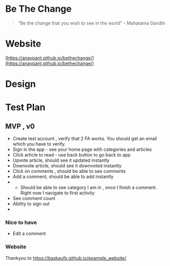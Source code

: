 # Be The Change
> "Be the change that you wish to see in the world" - Mahatama Gandhi 

# Website 
[https://anaypant.github.io/bethechange/](https://anaypant.github.io/bethechange/)

# Design 

# Test Plan
## MVP , v0
  * Create test account , verify that 2 FA works. You should get an email which you have to verify. 
  * Sign in the app - see your home page with categories and articles
  * Click article to read - use back button to go back to app
  * Upvote article, should see it updated instantly
  * Downvote article, should see it downvoted instantly
  * Click on comments , should be able to see comments 
  * Add a comment, should be able to add instantly 
  * * Should be able to see category I am in , once I finish a comment. Right now I navigate to first activity 
  * See comment count
  * Ability to sign out
  * 
### Nice to have
  * Edit a comment
  
### Website
Thankyou to https://baskaufs.github.io/example_website/
